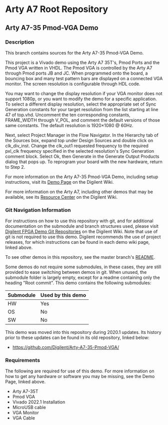# Arty A7 Root Repository

## Arty A7-35 Pmod-VGA Demo

### Description

This branch contains sources for the Arty A7-35 Pmod-VGA Demo.

This project is a Vivado demo using the Arty A7 35T's, Pmod Ports and the Pmod VGA written in VHDL. The Pmod VGA is controlled by the Arty A7 through Pmod ports JB and JC. When programmed onto the board, a bouncing box and many test pattern bars are displayed on a connected VGA monitor. The screen resolution is configurable through HDL code.

You may want to change the display resolution if your VGA monitor does not support 1080p, or you want to modify the demo for a specific application. 
To select a different display resolution, select the appropriate set of Sync Generation constants for your target resolution from the list starting at line 47 of top.vhd. Uncomment the ten corresponding constants, FRAME_WIDTH through V_POL, and comment the default versions of those same constants. The default resolution is 1920×1080 @ 60Hz.

Next, select Project Manager in the Flow Navigator. In the Hierarchy tab of the Sources box, expand top under Design Sources and double click on clk_div_inst. Change the clk_out1 requested frequency to the required pxl_clk frequency specified in the selected resolution's Sync Generation comment block. Select Ok, then Generate in the Generate Output Products dialog that pops up. To reprogram your board with the new hardware, return to Step 2.

For more information on the Arty A7-35 Pmod-VGA Demo, including setup instructions, visit its [Demo Page](https://reference.digilentinc.com/reference/programmable-logic/arty-a7/demos/pmod-vga) on the Digilent Wiki.

For more information on the Arty A7, including other demos that may be available, see its [Resource Center](https://reference.digilentinc.com/reference/programmable-logic/arty-a7/start) on the Digilent Wiki.

### Git Navigation Information

For instructions on how to use this repository with git, and for additional documentation on the submodule and branch structures used, please visit [Digilent FPGA Demo Git Repositories](https://reference.digilentinc.com/reference/programmable-logic/documents/git) on the Digilent Wiki. Note that use of git is not required to use this demo. Digilent recommends the use of project releases, for which instructions can be found in each demo wiki page, linked above.

To see other demos in this repository, see the master branch's [README](https://github.com/Digilent/Arty-A7).

Some demos do not require some submodules, in these cases, they are still provided to ease switching between demos in git. When unused, the submodule folder is largely empty, except for a readme containing only the heading "Root commit". This demo contains the following submodules:

| Submodule | Used by this demo |
|-----------|-------------------|
| HW        | Yes          |
| OS        | No          |
| SW        | No          |

This demo was moved into this repository during 2020.1 updates. Its history prior to these updates can be found in its old repository, linked below:
* https://github.com/Digilent/Arty-A7-35-Pmod-VGA/

### Requirements

The following are required for use of this demo. For more information on how to get any hardware or software you may be missing, see the Demo Page, linked above.

* Arty A7-35T
* Pmod VGA 
* Vivado 2022.1 Installation
* MicroUSB cable
* VGA Monitor
* VGA Cable